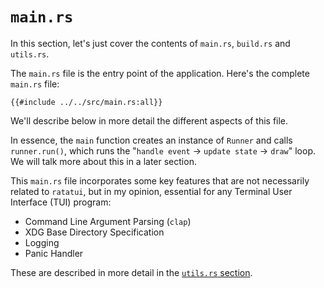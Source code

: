# `main.rs`

In this section, let's just cover the contents of `main.rs`, `build.rs` and `utils.rs`.

The `main.rs` file is the entry point of the application. Here's the complete `main.rs` file:

```rust,no_run,noplayground
{{#include ../../src/main.rs:all}}
```

We'll describe below in more detail the different aspects of this file.

In essence, the `main` function creates an instance of `Runner` and calls `runner.run()`, which runs
the "`handle event` -> `update state` -> `draw`" loop. We will talk more about this in a later
section.

This `main.rs` file incorporates some key features that are not necessarily related to `ratatui`,
but in my opinion, essential for any Terminal User Interface (TUI) program:

- Command Line Argument Parsing (`clap`)
- XDG Base Directory Specification
- Logging
- Panic Handler

These are described in more detail in the [`utils.rs` section](./09-structure.md).
